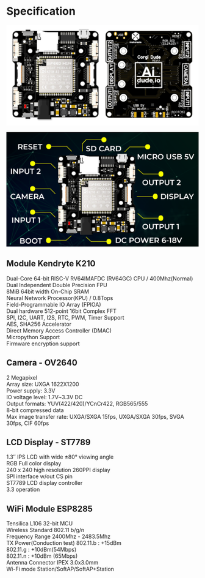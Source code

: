 # Specification

![](https://github.com/AiDude-io/CorgiDude/raw/master/images/front-back.png?raw=true)

![](https://github.com/AiDude-io/CorgiDude/raw/master/images/corgidude-pinout.png?raw=true)

## Module Kendryte K210

Dual-Core 64-bit RISC-V RV64IMAFDC (RV64GC) CPU / 400Mhz(Normal)</br>
Dual Independent Double Precision FPU</br>
8MiB 64bit width On-Chip SRAM</br>
Neural Network Processor(KPU) / 0.8Tops</br>
Field-Programmable IO Array (FPIOA)</br>
Dual hardware 512-point 16bit Complex FFT</br>
SPI, I2C, UART, I2S, RTC, PWM, Timer Support</br>
AES, SHA256 Accelerator</br>
Direct Memory Access Controller (DMAC)</br>
Micropython Support</br>
Firmware encryption support

## Camera - OV2640

2 Megapixel</br>
Array size: UXGA 1622X1200</br>
Power supply: 3.3V</br>
IO voltage level: 1.7V~3.3V DC</br>
Output formats:
YUV(422/420)/YCnCr422, RGB565/555</br>
8-bit compressed data</br>
Max image transfer rate:
UXGA/SXGA 15fps, UXGA/SXGA 30fps, SVGA 30fps, CIF 60fps

## LCD Display - ST7789

1.3″ IPS LCD with wide ±80° viewing angle</br>
RGB Full color display</br>
240 x 240 high resolution 260PPI display</br>
SPI interface w/out CS pin</br>
ST7789 LCD display controller</br>
3.3 operation

## WiFi Module ESP8285

Tensilica L106 32-bit MCU</br>
Wireless Standard 802.11 b/g/n</br>
Frequency Range 2400Mhz - 2483.5Mhz</br>
TX Power(Conduction test) 802.11.b : +15dBm</br>
802.11.g : +10dBm(54Mbps)</br>
802.11.n : +10dBm (65Mbps)</br>
Antenna Connector IPEX 3.0x3.0mm</br>
Wi-Fi mode Station/SoftAP/SoftAP+Station
